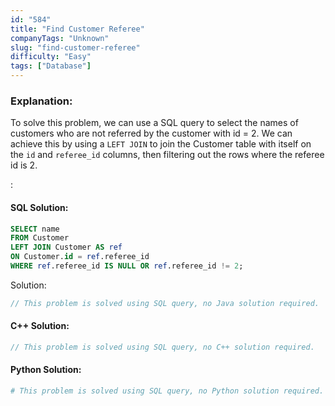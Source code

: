 ```yaml
---
id: "584"
title: "Find Customer Referee"
companyTags: "Unknown"
slug: "find-customer-referee"
difficulty: "Easy"
tags: ["Database"]
---
```


### Explanation:
To solve this problem, we can use a SQL query to select the names of customers who are not referred by the customer with id = 2. We can achieve this by using a `LEFT JOIN` to join the Customer table with itself on the `id` and `referee_id` columns, then filtering out the rows where the referee id is 2.

:

#### SQL Solution:
```sql
SELECT name
FROM Customer
LEFT JOIN Customer AS ref
ON Customer.id = ref.referee_id
WHERE ref.referee_id IS NULL OR ref.referee_id != 2;
```

 Solution:
```java
// This problem is solved using SQL query, no Java solution required.
```

#### C++ Solution:
```cpp
// This problem is solved using SQL query, no C++ solution required.
```

#### Python Solution:
```python
# This problem is solved using SQL query, no Python solution required.
```